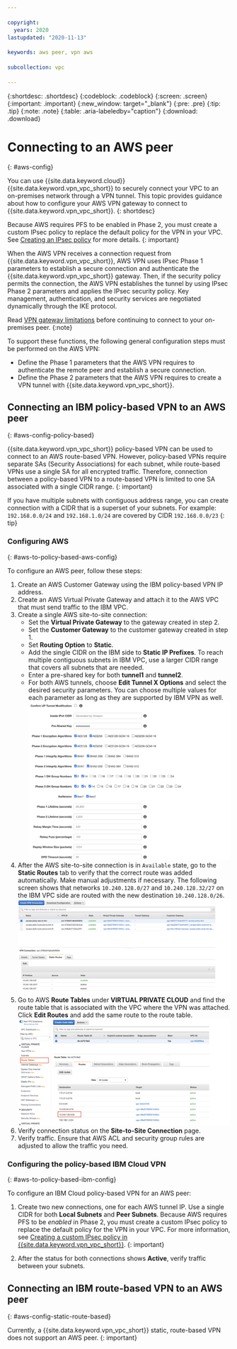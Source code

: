 ```yaml
---

copyright:
  years: 2020
lastupdated: "2020-11-13"

keywords: aws peer, vpn aws

subcollection: vpc

---
```


{:shortdesc: .shortdesc}
{:codeblock: .codeblock}
{:screen: .screen}
{:important: .important}
{:new_window: target="_blank"}
{:pre: .pre}
{:tip: .tip}
{:note: .note}
{:table: .aria-labeledby="caption"}
{:download: .download}


# Connecting to an AWS peer
{: #aws-config}

You can use {{site.data.keyword.cloud}} {{site.data.keyword.vpn_vpc_short}} to securely connect your VPC to an on-premises network through a VPN tunnel. This topic provides guidance about how to configure your AWS VPN gateway to connect to {{site.data.keyword.vpn_vpc_short}}.
{: shortdesc}

Because AWS requires PFS to be enabled in Phase 2, you must create a custom IPsec policy to replace the default policy for the VPN in your VPC. See [Creating an IPsec policy](/docs/vpc?topic=vpc-creating-ipsec-policy) for more details.
{: important}

When the AWS VPN receives a connection request from {{site.data.keyword.vpn_vpc_short}}, AWS VPN uses IPsec Phase 1 parameters to establish a secure connection and authenticate the {{site.data.keyword.vpn_vpc_short}} gateway. Then, if the security policy permits the connection, the AWS VPN establishes the tunnel by using IPsec Phase 2 parameters and applies the IPsec security policy. Key management, authentication, and security services are negotiated dynamically through the IKE protocol.

Read [VPN gateway limitations](/docs/vpc?topic=vpc-vpn-limitations) before continuing to connect to your on-premises peer. 
{:note}

To support these functions, the following general configuration steps must be performed on the AWS VPN:

* Define the Phase 1 parameters that the AWS VPN requires to authenticate the remote peer and establish a secure connection.
* Define the Phase 2 parameters that the AWS VPN requires to create a VPN tunnel with {{site.data.keyword.vpn_vpc_short}}.

## Connecting an IBM policy-based VPN to an AWS peer
{: #aws-config-policy-based}

{{site.data.keyword.vpn_vpc_short}} policy-based VPN can be used to connect to an AWS route-based VPN. However, policy-based VPNs require separate SAs (Security Associations) for each subnet, while route-based VPNs use a single SA for all encrypted traffic. Therefore, connection between a policy-based VPN to a route-based VPN is limited to one SA associated with a single CIDR range.
{: important}

If you have multiple subnets with contiguous address range, you can create connection with a CIDR that is a superset of your subnets. For example: `192.168.0.0/24` and `192.168.1.0/24` are covered by CIDR `192.168.0.0/23`
{: tip}

### Configuring AWS
{: #aws-to-policy-based-aws-config}

To configure an AWS peer, follow these steps:

1. Create an AWS Customer Gateway using the IBM policy-based VPN IP address.
1. Create an AWS Virtual Private Gateway and attach it to the AWS VPC that must send traffic to the IBM VPC.
1. Create a single AWS site-to-site connection:
   * Set the **Virtual Private Gateway** to the gateway created in step 2.
   * Set the **Customer Gateway** to the customer gateway created in step 1.
   * Set **Routing Option** to **Static**.
   * Add the single CIDR on the IBM side to **Static IP Prefixes**.
     To reach multiple contiguous subnets in IBM VPC, use a larger CIDR range that covers all subnets that are needed.
   * Enter a pre-shared key for both **tunnel1** and **tunnel2**.
   * For both AWS tunnels, choose **Edit Tunnel X Options** and select the desired security parameters. You can choose multiple values for each parameter as long as they are supported by IBM VPN as well.
     ![AWS Tunnel Options](images/vpn-interop-aws-tunnel-options.png)
1. After the AWS site-to-site connection is in `Available` state, go to the **Static Routes** tab to verify that the correct route was added automatically. Make manual adjustments if necessary.
   The following screen shows that networks `10.240.128.0/27` and `10.240.128.32/27` on the IBM VPC side are routed with the new destination `10.240.128.0/26`.
   ![AWS Connection Static Routes](images/vpn-aws-connection-static-routes.png)   
1. Go to AWS **Route Tables** under **VIRTUAL PRIVATE CLOUD** and find the route table that is associated with the VPC where the VPN was attached. Click **Edit Routes** and add the same route to the route table.
   ![AWS Route Table](images/vpn-aws-route-table.png)
1. Verify connection status on the **Site-to-Site Connection** page.
1. Verify traffic. Ensure that AWS ACL and security group rules are adjusted to allow the traffic you need.

### Configuring the policy-based IBM Cloud VPN
{: #aws-to-policy-based-ibm-config}

To configure an IBM Cloud policy-based VPN for an AWS peer:

1. Create two new connections, one for each AWS tunnel IP. Use a single CIDR for both **Local Subnets** and **Peer Subnets**.
   Because AWS requires PFS to be _enabled_ in Phase 2, you must create a custom IPsec policy to replace the default policy for the VPN in your VPC. For more information, see [Creating a custom IPsec policy in {{site.data.keyword.vpn_vpc_short}}](/docs/vpc?topic=vpc-creating-ipsec-policy).
   {: important}

1. After the status for both connections shows **Active**, verify traffic between your subnets.

## Connecting an IBM route-based VPN to an AWS peer
{: #aws-config-static-route-based}

Currently, a {{site.data.keyword.vpn_vpc_short}} static, route-based VPN does not support an AWS peer.
{: important}
